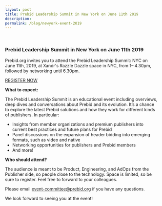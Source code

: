```yaml
---
layout: post
title: Prebid Leadership Summit in New York on June 11th 2019
description: 
permalink: /blog/newyork-event-2019
---
```



<br>

### Prebid Leadership Summit in New York on June 11th 2019

Prebid.org invites you to attend the Prebid Leadership Summit: NYC on June 11th, 2019, at Xandr's Razzle Dazzle space in NYC, from 1– 4.30pm, followed by networking until 6.30pm.

[REGISTER NOW](https://www.eventbrite.com/e/june-2019-prebid-leadership-summit-nyc-tickets-61926422597)

**What to expect:**

The Prebid Leadership Summit is an educational event including overviews, deep dives and conversations about Prebid and its evolution. It’s a chance to explore the latest Prebid solutions and how they work for different kinds of publishers. In particular:

* Insights from member organizations and premium publishers into current best practices and future plans for Prebid
* Panel discussions on the expansion of header bidding into emerging formats, such as video and native
* Networking opportunities for publishers and Prebid members 
* And more!

**Who should attend?**

The audience is meant to be Product, Engineering, and AdOps from the Publisher side, so people close to the technology. Space is limited, so be sure to register. Feel free to forward to your colleagues. 

Please email event-committee@prebid.org if you have any questions.

We look forward to seeing you at the event!
